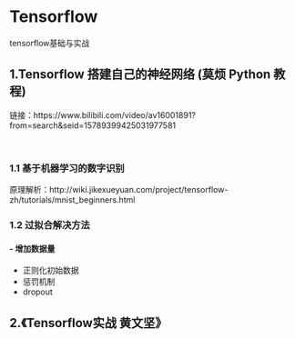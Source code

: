 # Tensorflow
tensorflow基础与实战

## 1.Tensorflow 搭建自己的神经网络 (莫烦 Python 教程)

<p>链接：https://www.bilibili.com/video/av16001891?from=search&seid=15789399425031977581</p>
<br/>

### 1.1 基于机器学习的数字识别
<p>原理解析：http://wiki.jikexueyuan.com/project/tensorflow-zh/tutorials/mnist_beginners.html</p>

### 1.2 过拟合解决方法
#### - 增加数据量
- 正则化初始数据
- 惩罚机制
- dropout

## 2.《Tensorflow实战  黄文坚》


